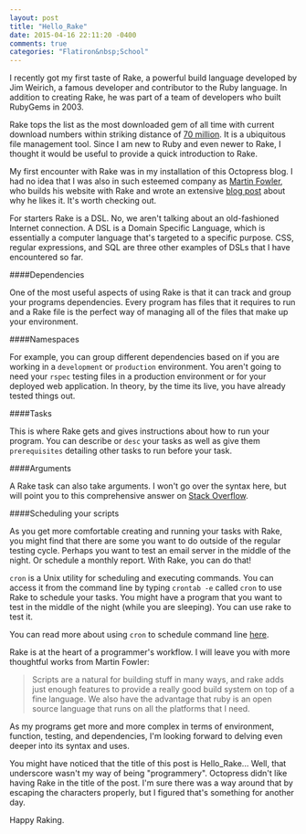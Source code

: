 ```yaml
---
layout: post
title: "Hello_Rake"
date: 2015-04-16 22:11:20 -0400
comments: true
categories: "Flatiron&nbsp;School"
---
```


I recently got my first taste of Rake, a powerful build language developed by Jim Weirich, a famous developer and contributor to the Ruby language. In addition to creating Rake, he was part of a team of developers who built RubyGems in 2003. 

Rake tops the list as the most downloaded gem of all time with current download numbers within striking distance of [70 million](https://rubygems.org/stats). It is a ubiquitous file management tool. Since I am new to Ruby and even newer to Rake, I thought it would be useful to provide a quick introduction to Rake. 

My first encounter with Rake was in my installation of this Octopress blog. I had no idea that I was also in such esteemed company as [Martin Fowler](http://martinfowler.com/articles/rake.html), who builds his website with Rake and wrote an extensive [blog post](http://martinfowler.com/articles/rake.html) about why he likes it. It's worth checking out. 

For starters Rake is a DSL. No, we aren't talking about an old-fashioned Internet connection. A DSL is a Domain Specific Language, which is essentially a computer language that's targeted to a specific purpose. CSS, regular expressions, and SQL are three other examples of DSLs that I have encountered so far. 

####Dependencies

One of the most useful aspects of using Rake is that it can track and group your programs dependencies. Every program has files that it requires to run and a Rake file is the perfect way of managing all of the files that make up your environment. 

####Namespaces 

For example, you can group different dependencies based on if you are working in a ``development`` or ``production`` environment. You aren't going to need your ``rspec`` testing files in a production environment or for your deployed web application. In theory, by the time its live, you have already tested things out. 

####Tasks

This is where Rake gets and gives instructions about how to run your program. You can describe or ``desc`` your tasks as well as give them ``prerequisites`` detailing other tasks to run before your task. 

####Arguments

A Rake task can also take arguments.  I won't go over the syntax here, but will point you to this comprehensive answer on [Stack Overflow](http://stackoverflow.com/questions/825748/how-do-i-pass-command-line-arguments-to-a-rake-task). 

####Scheduling your scripts

As you get more comfortable creating and running your tasks with Rake, you might find that there are some you want to do outside of the regular testing cycle. Perhaps you want to test an email server in the middle of the night. Or schedule a monthly report. With Rake, you can do that! 

``cron`` is a Unix utility for scheduling and executing commands. You can access it from the command line by typing ``crontab -e`` called ``cron`` to use Rake to schedule your tasks. You might have a program that you want to test in the middle of the night (while you are sleeping). You can use rake to test it. 

You can read more about using ``cron`` to schedule command line [here](http://tutorials.jumpstartlab.com/topics/systems/automation.html). 


Rake is at the heart of a programmer's workflow. I will leave you with more thoughtful works from Martin Fowler: 

>Scripts are a natural for building stuff in many ways, and rake adds just enough features to provide a really good build system on top of a fine language. We also have the advantage that ruby is an open source language that runs on all the platforms that I need.

As my programs get more and more complex in terms of environment, function, testing, and dependencies, I'm looking forward to delving even deeper into its syntax and uses.  

You might have noticed that the title of this post is Hello_Rake... Well, that underscore wasn't my way of being "programmery". Octopress didn't like having Rake in the title of the post. I'm sure there was a way around that by escaping the characters properly, but I figured that's something for another day. 

Happy Raking. 





